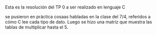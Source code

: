 Esta es la resolución del TP 0 a ser realizado en lenguaje C

se pusieron en práctica cosaas habladas en la clase del 7/4, referidos a cómo C lee cada tipo de dato. Luego se hizo una matriz que muestra las tablas de multiplicar hasta el 5.